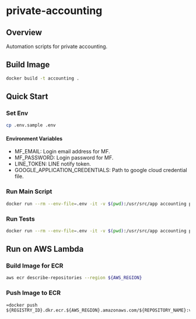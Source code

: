 # private-accounting
## Overview

Automation scripts for private accounting.

## Build Image

```bash
docker build -t accounting .
```

## Quick Start
### Set Env
```bash
cp .env.sample .env
```

#### Environment Variables

- MF_EMAIL: Login email address for MF.
- MF_PASSWORD: Login password for MF.
- LINE_TOKEN: LINE notify token.
- GOOGLE_APPLICATION_CREDENTIALS: Path to google cloud credential file.


### Run Main Script

```bash
docker run --rm --env-file=.env -it -v $(pwd):/usr/src/app accounting python -m main
```

### Run Tests

```bash
docker run --rm --env-file=.env -it -v $(pwd):/usr/src/app accounting pytest
```

## Run on AWS Lambda
### Build Image for ECR

```bash
aws ecr describe-repositories --region ${AWS_REGION}
```

### Push Image to ECR
```
≈docker push ${REGISTRY_ID}.dkr.ecr.${AWS_REGION}.amazonaws.com/${REPOSITORY_NAME}:v1.0
```
